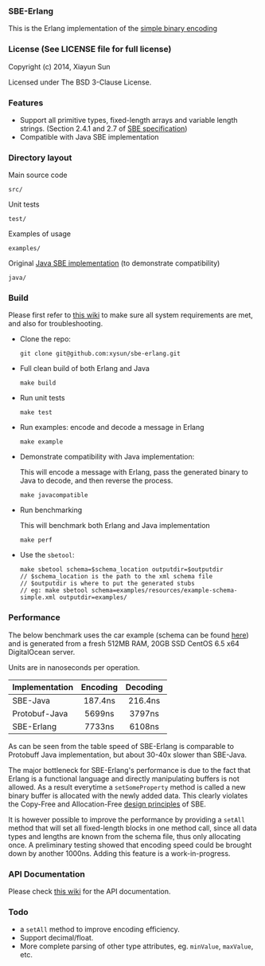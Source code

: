 ### SBE-Erlang

This is the Erlang implementation of the [simple binary encoding](https://github.com/real-logic/simple-binary-encoding)

### License (See LICENSE file for full license)

Copyright (c) 2014, Xiayun Sun

Licensed under The BSD 3-Clause License.

### Features

* Support all primitive types, fixed-length arrays and variable length strings. (Section 2.4.1 and 2.7 of [SBE specification](http://www.fixtradingcommunity.org/pg/file/fplpo/read/1196757/simple-binary-encoding-release-candidate-2))
* Compatible with Java SBE implementation

### Directory layout

Main source code

```
src/
```

Unit tests

```
test/
```

Examples of usage

```
examples/
```

Original [Java SBE implementation](https://github.com/real-logic/simple-binary-encoding) (to demonstrate compatibility)

```
java/
```


### Build

Please first refer to [this wiki](https://github.com/xysun/sbe-erlang/wiki/System-setup) to make sure all system requirements are met, and also for troubleshooting. 

* Clone the repo: 

    ```
    git clone git@github.com:xysun/sbe-erlang.git
    ```

* Full clean build of both Erlang and Java

    ```
    make build
    ```

* Run unit tests

    ```
    make test
    ```

* Run examples: encode and decode a message in Erlang

    ```
    make example
    ```

* Demonstrate compatibility with Java implementation:

    This will encode a message with Erlang, pass the generated binary to Java to decode, and then reverse the process. 

    ```
    make javacompatible
    ```

* Run benchmarking

    This will benchmark both Erlang and Java implementation

    ```
    make perf
    ```

* Use the `sbetool`: 

    ```
    make sbetool schema=$schema_location outputdir=$outputdir
    // $schema_location is the path to the xml schema file
    // $outputdir is where to put the generated stubs
    // eg: make sbetool schema=examples/resources/example-schema-simple.xml outputdir=examples/
    ```

### Performance

The below benchmark uses the car example (schema can be found [here](https://github.com/xysun/sbe-erlang/blob/master/examples/resources/example-schema-simple.xml)) and is generated from a fresh 512MB RAM, 20GB SSD CentOS 6.5 x64 DigitalOcean server. 

Units are in nanoseconds per operation. 

|Implementation | Encoding | Decoding|
|---------------|:--------:|:-------:|
|SBE-Java       |   187.4ns       | 216.4ns        |
|Protobuf-Java |    5699ns      |  3797ns       |
|SBE-Erlang     |  7733ns        |6108ns         |

As can be seen from the table speed of SBE-Erlang is comparable to Protobuff Java implementation, but about 30-40x slower than SBE-Java. 

The major bottleneck for SBE-Erlang's performance is due to the fact that Erlang is a functional language and directly manipulating buffers is not allowed. As a result everytime a `setSomeProperty` method is called a new binary buffer is allocated with the newly added data. This clearly violates the Copy-Free and Allocation-Free [design principles](https://github.com/real-logic/simple-binary-encoding/wiki/Design-Principles) of SBE. 

It is however possible to improve the performance by providing a `setAll` method that will set all fixed-length blocks in one method call, since all data types and lengths are known from the schema file, thus only allocating once. A preliminary testing showed that encoding speed could be brought down by another 1000ns. Adding this feature is a work-in-progress. 

### API Documentation

Please check [this wiki](https://github.com/xysun/sbe-erlang/wiki/Erlang-Users-Guide) for the API documentation. 

### Todo

* a `setAll` method to improve encoding efficiency. 
* Support decimal/float. 
* More complete parsing of other type attributes, eg. `minValue`, `maxValue`, etc.

